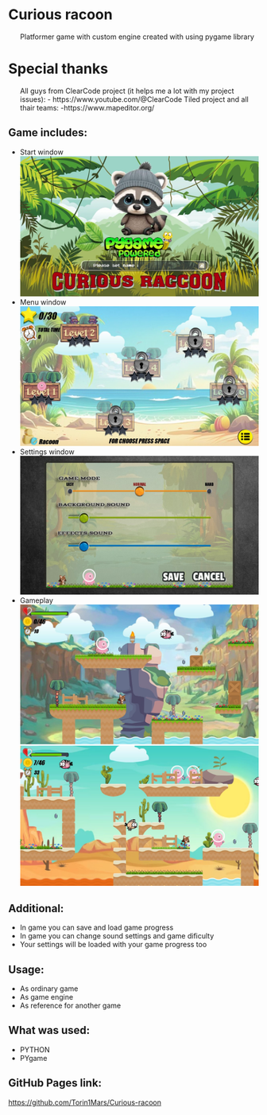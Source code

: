   # Curious racoon 
<ul>
    Platformer game with custom engine 
    created with using pygame library
</ul>

  # Special thanks
<ul>
    All guys from ClearCode project (it helps me a lot with my project issues): 
    - https://www.youtube.com/@ClearCode
    Tiled project and all thair teams:
    -https://www.mapeditor.org/ 
</ul>
  
## Game includes:
 - Start window
  ![Start_window](https://github.com/Torin1Mars/Curious-racoon/blob/main/Preview_start_window.jpg)
 - Menu window
  ![Main_menu](https://github.com/Torin1Mars/Curious-racoon/blob/main/Preview_main_menu.jpg)
 - Settings window
  ![Settings](https://github.com/Torin1Mars/Curious-racoon/blob/main/Preview_settings.jpg) 
 - Gameplay 
  ![Gameplay](https://github.com/Torin1Mars/Curious-racoon/blob/main/Preview_level_1.jpg)
  ![Gameplay](https://github.com/Torin1Mars/Curious-racoon/blob/main/Preview_level_2.jpg)

  ## Additional: 
 <ul>
    <li>In game you can save and load game progress</li>    
    <li>In game you can change sound settings and game dificulty</li>
    <li>Your settings will be loaded with your game progress too</li>
</ul>

  ## Usage:
<ul>
    <li>As ordinary game</li>
    <li>As game engine</li>
    <li>As reference for another game</li>
</ul>

  ## What was used:
<ul>
    <li>PYTHON</li>
    <li>PYgame</li>
</ul>

## GitHub Pages link:
https://github.com/Torin1Mars/Curious-racoon
